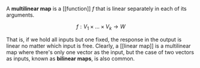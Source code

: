 A **multilinear map** is a [[function]] $f$ that is linear separately in each of its arguments. 

$$f: V_1 \times \dots \times V_k \to W$$

That is, if we hold all inputs but one fixed, the response in the output is linear no matter which input is free. Clearly, a [[linear map]] is a multilinear map where there's only one vector as the input, but the case of two vectors as inputs, known as **bilinear maps**, is also common.